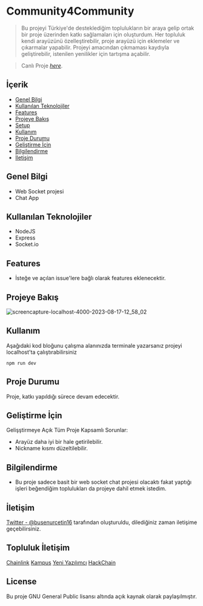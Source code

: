 # Community4Community

> Bu projeyi Türkiye'de desteklediğim toplulukların bir araya gelip ortak bir proje üzerinden katkı sağlamaları için oluşturdum. Her topluluk kendi arayüzünü özelleştirebilir, proje arayüzü için eklemeler ve çıkarmalar yapabilir. Projeyi amacından çıkmaması kaydıyla geliştirebilir, istenilen yenilikler için tartışma açabilir.

> Canlı Proje [_here_](https://community4community.vercel.app/).

## İçerik
* [Genel Bilgi](#general-information)
* [Kullanılan Teknolojiler](#technologies-used)
* [Features](#features)
* [Projeye Bakış](#screenshots)
* [Setup](#setup)
* [Kullanım](#usage)
* [Proje Durumu](#project-status)
* [Geliştirme İçin](#room-for-improvement)
* [Bilgilendirme](#acknowledgements)
* [İletişim](#contact)


## Genel Bilgi
- Web Socket projesi
- Chat App

## Kullanılan Teknolojiler
- NodeJS
- Express
- Socket.io


## Features
- İsteğe ve açılan issue'lere bağlı olarak features eklenecektir.


## Projeye Bakış
![screencapture-localhost-4000-2023-08-17-12_58_02](https://github.com/girayselcuk/Community4Community/assets/80980937/59c97db1-1c4e-4605-9eb1-442ff01f15ee)



## Kullanım
Aşağıdaki kod bloğunu çalışma alanınızda terminale yazarsanız projeyi localhost'ta çalıştırabilirsiniz

`npm run dev`


## Proje Durumu
Proje, katkı yapıldığı sürece devam edecektir.

## Geliştirme İçin
Gelişştirmeye Açık Tüm Proje Kapsamlı Sorunlar:
- Arayüz daha iyi bir hale getirilebilir.
- Nickname kısmı düzeltilebilir.

## Bilgilendirme
- Bu proje sadece basit bir web socket chat projesi olacaktı fakat yaptığı işleri beğendiğim toplulukları da projeye dahil etmek istedim.


## İletişim
[Twitter - @busenurcetin16](https://twitter.com/busenurcetin16) tarafından oluşturuldu, dilediğiniz zaman iletişime geçebilirsiniz.

## Topluluk İletişim

[Chainlink](https://twitter.com/ChainlinkTurkey)
[Kampus](https://discord.gg/533xacup)
[Yeni Yazılımcı](https://discord.gg/QSrTWjWqJt)
[HackChain](https://discord.gg/NeQArtxS)

## License 
Bu proje GNU General Public lisansı altında açık kaynak olarak paylaşılmıştır.
